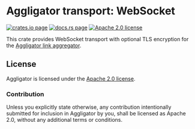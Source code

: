 # Aggligator transport: WebSocket

[![crates.io page](https://img.shields.io/crates/v/aggligator-transport-websocket)](https://crates.io/crates/aggligator-transport-websocket)
[![docs.rs page](https://docs.rs/aggligator-transport-websocket/badge.svg)](https://docs.rs/aggligator-transport-websocket)
[![Apache 2.0 license](https://img.shields.io/crates/l/aggligator-transport-websocket)](https://raw.githubusercontent.com/surban/aggligator/master/LICENSE)

This crate provides WebSocket transport with optional TLS encryption for the [Aggligator link aggregator].

[Aggligator link aggregator]: https://crates.io/crates/aggligator

## License

Aggligator is licensed under the [Apache 2.0 license].

[Apache 2.0 license]: https://github.com/surban/aggligator/blob/master/LICENSE

### Contribution

Unless you explicitly state otherwise, any contribution intentionally submitted
for inclusion in Aggligator by you, shall be licensed as Apache 2.0, without any
additional terms or conditions.
